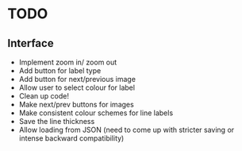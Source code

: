 # TODO

## Interface
* Implement zoom in/ zoom out
* Add button for label type
* Add button for next/previous image
* Allow user to select colour for label
* Clean up code!
* Make next/prev buttons for images
* Make consistent colour schemes for line labels
* Save the line thickness
* Allow loading from JSON (need to come up with stricter saving or intense backward compatibility)